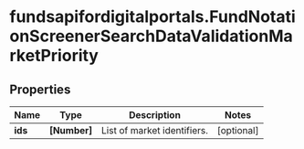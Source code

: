 # fundsapifordigitalportals.FundNotationScreenerSearchDataValidationMarketPriority

## Properties

Name | Type | Description | Notes
------------ | ------------- | ------------- | -------------
**ids** | **[Number]** | List of market identifiers. | [optional] 


